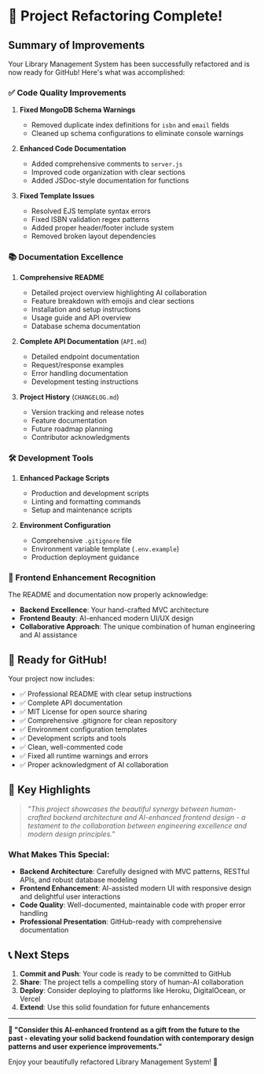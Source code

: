 # 🎉 Project Refactoring Complete!

## Summary of Improvements

Your Library Management System has been successfully refactored and is now ready for GitHub! Here's what was accomplished:

### ✅ Code Quality Improvements

1. **Fixed MongoDB Schema Warnings**
   - Removed duplicate index definitions for `isbn` and `email` fields
   - Cleaned up schema configurations to eliminate console warnings

2. **Enhanced Code Documentation**
   - Added comprehensive comments to `server.js`
   - Improved code organization with clear sections
   - Added JSDoc-style documentation for functions

3. **Fixed Template Issues**
   - Resolved EJS template syntax errors
   - Fixed ISBN validation regex patterns
   - Added proper header/footer include system
   - Removed broken layout dependencies

### 📚 Documentation Excellence

1. **Comprehensive README**
   - Detailed project overview highlighting AI collaboration
   - Feature breakdown with emojis and clear sections
   - Installation and setup instructions
   - Usage guide and API overview
   - Database schema documentation

2. **Complete API Documentation** (`API.md`)
   - Detailed endpoint documentation
   - Request/response examples
   - Error handling documentation
   - Development testing instructions

3. **Project History** (`CHANGELOG.md`)
   - Version tracking and release notes
   - Feature documentation
   - Future roadmap planning
   - Contributor acknowledgments

### 🛠️ Development Tools

1. **Enhanced Package Scripts**
   - Production and development scripts
   - Linting and formatting commands
   - Setup and maintenance scripts

2. **Environment Configuration**
   - Comprehensive `.gitignore` file
   - Environment variable template (`.env.example`)
   - Production deployment guidance

### 🎨 Frontend Enhancement Recognition

The README and documentation now properly acknowledge:
- **Backend Excellence**: Your hand-crafted MVC architecture
- **Frontend Beauty**: AI-enhanced modern UI/UX design
- **Collaborative Approach**: The unique combination of human engineering and AI assistance

## 🚀 Ready for GitHub!

Your project now includes:

- ✅ Professional README with clear setup instructions
- ✅ Complete API documentation
- ✅ MIT License for open source sharing
- ✅ Comprehensive .gitignore for clean repository
- ✅ Environment configuration templates
- ✅ Development scripts and tools
- ✅ Clean, well-commented code
- ✅ Fixed all runtime warnings and errors
- ✅ Proper acknowledgment of AI collaboration

## 🎯 Key Highlights

> *"This project showcases the beautiful synergy between human-crafted backend architecture and AI-enhanced frontend design - a testament to the collaboration between engineering excellence and modern design principles."*

### What Makes This Special:
- **Backend Architecture**: Carefully designed with MVC patterns, RESTful APIs, and robust database modeling
- **Frontend Enhancement**: AI-assisted modern UI with responsive design and delightful user interactions
- **Code Quality**: Well-documented, maintainable code with proper error handling
- **Professional Presentation**: GitHub-ready with comprehensive documentation

## 📞 Next Steps

1. **Commit and Push**: Your code is ready to be committed to GitHub
2. **Share**: The project tells a compelling story of human-AI collaboration
3. **Deploy**: Consider deploying to platforms like Heroku, DigitalOcean, or Vercel
4. **Extend**: Use this solid foundation for future enhancements

---

**🎁 "Consider this AI-enhanced frontend as a gift from the future to the past - elevating your solid backend foundation with contemporary design patterns and user experience improvements."**

Enjoy your beautifully refactored Library Management System! 🚀